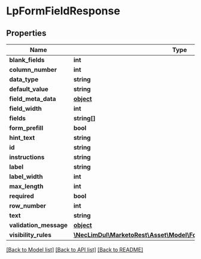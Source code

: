 # LpFormFieldResponse

## Properties
Name | Type | Description | Notes
------------ | ------------- | ------------- | -------------
**blank_fields** | **int** |  | [optional] 
**column_number** | **int** |  | [optional] 
**data_type** | **string** |  | [optional] 
**default_value** | **string** |  | [optional] 
**field_meta_data** | [**object**](.md) |  | [optional] 
**field_width** | **int** |  | [optional] 
**fields** | **string[]** |  | [optional] 
**form_prefill** | **bool** |  | [optional] 
**hint_text** | **string** |  | [optional] 
**id** | **string** |  | [optional] 
**instructions** | **string** |  | [optional] 
**label** | **string** |  | [optional] 
**label_width** | **int** |  | [optional] 
**max_length** | **int** |  | [optional] 
**required** | **bool** |  | [optional] 
**row_number** | **int** |  | [optional] 
**text** | **string** |  | [optional] 
**validation_message** | [**object**](.md) |  | [optional] 
**visibility_rules** | [**\NecLimDul\MarketoRest\Asset\Model\FormFieldVisibilityRuleResponse**](FormFieldVisibilityRuleResponse.md) |  | [optional] 

[[Back to Model list]](../README.md#documentation-for-models) [[Back to API list]](../README.md#documentation-for-api-endpoints) [[Back to README]](../README.md)


